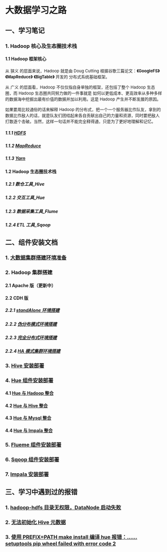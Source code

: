 # 大数据学习之路

## 一、学习笔记
### 1. Hadoop 核心及生态圈技术栈
#### 1.1 Hadoop 框架核心
<font size=2>从 狭义 的层⾯来说，Hadoop 就是由 Doug Cutting 根据⾕歌三篇论⽂：**《GoogleFS》** **《MapReduce》**  **《BigTable》** 开发的 分布式系统基础框架。</font>

<font size=2>从 ⼴义 的层⾯看，Hadoop 不仅仅指⾃⾝单独的框架，还包括了整个 Hadoop ⽣态圈，⽽ Hadoop ⽣态圈共同努⼒做的⼀件事就是 如何以更低成本、更⾼效率从多种多样的数据海中挖掘出最有价值的数据并加以利⽤。这是 Hadoop 产⽣并不断发展的原因。</font>

<font size=2>如果要⽤⽐较通俗的话来解释 Hadoop 的分布式，把⼀个⼀个服务器⽐作队友，拿到的数据⽐作敌⼈的话，就是队友们团结起来各⾃贡献出⾃⼰的⼒量和资源，同时要把敌⼈打散逐个击破。当然，这样⼀句话并不能完全释得通，只是为了更好地理解和记忆。</font>

##### 1.1.1 [HDFS](https://blog.csdn.net/CODEROOKIE_RUN/article/details/108805263)
##### 1.1.2 [MapReduce](https://blog.csdn.net/CODEROOKIE_RUN/article/details/108806978)
##### 1.1.3 [Yarn]()
#### 1.2 Hadoop 生态圈技术栈
##### 1.2.1 数仓工具_Hive
##### 1.2.2 交互工具_Hue
##### 1.2.3 数据采集工具_Flume
##### 1.2.4 ETL 工具_Sqoop

## 二、组件安装文档
### 1. [大数据集群搭建环境准备](https://blog.csdn.net/CODEROOKIE_RUN/article/details/104266904)
### 2. Hadoop 集群搭建
#### 2.1 Apache 版（更新中）
#### 2.2 CDH 版
##### 2.2.1 [standAlone 环境搭建](https://blog.csdn.net/CODEROOKIE_RUN/article/details/104298494)
##### 2.2.2 [伪分布模式环境搭建](https://blog.csdn.net/CODEROOKIE_RUN/article/details/104316263)
##### 2.2.3 [完全分布式环境搭建](https://blog.csdn.net/CODEROOKIE_RUN/article/details/104317348)
##### 2.2.4 [HA 模式集群环境搭建](https://blog.csdn.net/CODEROOKIE_RUN/article/details/104912163)
### 3. [Hive 安装部署](https://blog.csdn.net/CODEROOKIE_RUN/article/details/104518542)
### 4. [Hue 组件安装部署](https://blog.csdn.net/CODEROOKIE_RUN/article/details/104869477)
#### 4.1 [Hue 与 Hadoop 整合](https://blog.csdn.net/CODEROOKIE_RUN/article/details/104870095)
#### 4.2 [Hue 与 Hive 整合](https://blog.csdn.net/CODEROOKIE_RUN/article/details/104870605)
#### 4.3 [Hue 与 Mysql 整合](https://blog.csdn.net/CODEROOKIE_RUN/article/details/104870790)
#### 4.4 [Hue 与 Impala 整合](https://blog.csdn.net/CODEROOKIE_RUN/article/details/104870726)
### 5. [Flueme 组件安装部署](https://blog.csdn.net/CODEROOKIE_RUN/article/details/104648825)
### 6. [Sqoop 组件安装部署](https://blog.csdn.net/CODEROOKIE_RUN/article/details/104711675)
### 7. [Impala 安装部署](https://blog.csdn.net/CODEROOKIE_RUN/article/details/104856441)

## 三、学习中遇到过的报错
### 1. [hadoop-hdfs 目录无权限，DataNode 启动失败](https://blog.csdn.net/CODEROOKIE_RUN/article/details/108691458)
### 2. [无法初始化 Hive 元数据](https://blog.csdn.net/CODEROOKIE_RUN/article/details/105281167)
### 3. [使用 PREFIX=PATH make install 编译 hue 报错：……setuptools pip wheel failed with error code 2](https://blog.csdn.net/CODEROOKIE_RUN/article/details/108373170)

